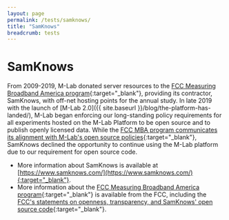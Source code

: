 ```yaml
---
layout: page
permalink: /tests/samknows/
title: "SamKnows"
breadcrumb: tests
---
```


# SamKnows

From 2009-2019, M-Lab donated server resources to the [FCC Measuring Broadband America program](https://www.fcc.gov/general/measuring-broadband-america){:target="_blank"}, providing its contractor, SamKnows, with off-net hosting points for the annual study. In late 2019 with the launch of [M-Lab 2.0]({{ site.baseurl }}/blog/the-platform-has-landed/), M-Lab began enforcing our long-standing policy requirements for all experiments hosted on the M-Lab Platform to be open source and to publish openly licensed data. While the [FCC MBA program communicates its alignment with M-Lab's open source policies](https://www.fcc.gov/general/measuring-broadband-america-open-methodology){:target="_blank"}, SamKnows declined the opportunity to continue using the M-Lab platform due to our requirement for open source code.

* More information about SamKnows is available at [https://www.samknows.com/](https://www.samknows.com/){:target="_blank"}.
* More information about the [FCC Measuring Broadband America program](https://www.fcc.gov/general/measuring-broadband-america){:target="_blank"} is available from the FCC, including the [FCC's statements on openness, transparency, and SamKnows' open source code](https://www.fcc.gov/general/measuring-broadband-america-open-methodology){:target="_blank"}.
